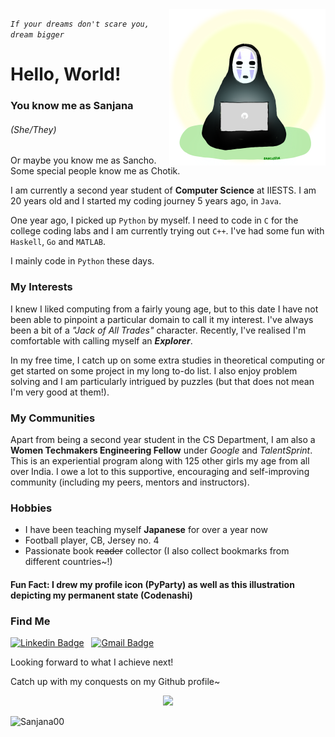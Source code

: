 <img align="right" src="./img/codenashi.png" height="250px"/>

*`If your dreams don't scare you, dream bigger`*

# Hello, World!

### You know me as Sanjana

###### (She/They)

Or maybe you know me as Sancho. Some special people know me as Chotik. 

I am currently a second year student of **Computer Science** at IIESTS. I am 20 years old and I started my coding journey 5 years ago, in `Java`. 

One year ago, I picked up `Python` by myself. I need to code in `C` for the college coding labs and I am currently trying out `C++`. I've had some fun with `Haskell`, `Go` and `MATLAB`. 

I mainly code in `Python` these days.

### My Interests

I knew I liked computing from a fairly young age, but to this date I have not been able to pinpoint a particular domain to call it my interest. I've always been a bit of a *"Jack of All Trades"* character. Recently, I've realised I'm comfortable with calling myself an ***Explorer***. 

In my free time, I catch up on some extra studies in theoretical computing or get started on some project in my long to-do list. I also enjoy problem solving and I am particularly intrigued by puzzles (but that does not mean I'm very good at them!).

### My Communities

Apart from being a second year student in the CS Department, I am also a **Women Techmakers Engineering Fellow** under *Google* and *TalentSprint*. This is an experiential program along with 125 other girls my age from all over India. I owe a lot to this supportive, encouraging and self-improving community (including my peers, mentors and instructors).

### Hobbies

- I have been teaching myself **Japanese** for over a year now
- Football player, CB, Jersey no. 4
- Passionate book ~~reader~~ collector (I also collect bookmarks from different countries~!)

#### Fun Fact: I drew my profile icon (PyParty) as well as this illustration depicting my permanent state (Codenashi)

### Find Me

[![Linkedin Badge](https://img.shields.io/badge/--blue?style=for-the-badge-square&logo=Linkedin&logoColor=white&link=https://www.linkedin.com/in/sanjana-chakravarty/)](https://www.linkedin.com/in/sanjana-chakravarty/) &nbsp; [![Gmail Badge](https://img.shields.io/badge/--c14438?style=for-the-badge-square&logo=Gmail&logoColor=white&link=mailto:sanjana.chakravarty@gmail.com)](mailto:sanjana.chakravarty@gmail.com)

Looking forward to what I achieve next! 

Catch up with my conquests on my Github profile~

<p align="center">
<img src="https://github-readme-stats.vercel.app/api?username=Sanjana00&&show_icons=true&title_color=33a7ff&icon_color=00d1bc&text_color=4d2000&bg_color=fafafa" width="75%"/>
</p>

<p align="left"> <img src="https://komarev.com/ghpvc/?username=Sanjana00" alt="Sanjana00" /> </p>

